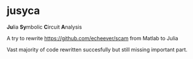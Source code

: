 # jusyca
**Ju**lia **Sy**mbolic **C**ircuit **A**nalysis

A try to rewrite https://github.com/echeever/scam from Matlab to Julia

Vast majority of code rewritten succesfully but still missing important part.

